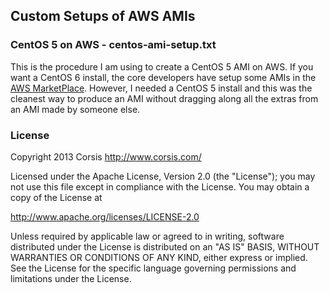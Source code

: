## Custom Setups of AWS AMIs

### CentOS 5 on AWS - centos-ami-setup.txt

This is the procedure I am using to create a CentOS 5 AMI on AWS. If you want
a CentOS 6 install, the core developers have setup some AMIs in the
[AWS MarketPlace](https://aws.amazon.com/marketplace/seller-profile?id=16cb8b03-256e-4dde-8f34-1b0f377efe89).
However, I needed a CentOS 5 install and this was the cleanest way to produce an AMI
without dragging along all the extras from an AMI made by someone else.

### License

Copyright 2013 Corsis
http://www.corsis.com/

Licensed under the Apache License, Version 2.0 (the "License");
you may not use this file except in compliance with the License.
You may obtain a copy of the License at

http://www.apache.org/licenses/LICENSE-2.0

Unless required by applicable law or agreed to in writing, software
distributed under the License is distributed on an "AS IS" BASIS,
WITHOUT WARRANTIES OR CONDITIONS OF ANY KIND, either express or implied.
See the License for the specific language governing permissions and
limitations under the License.

